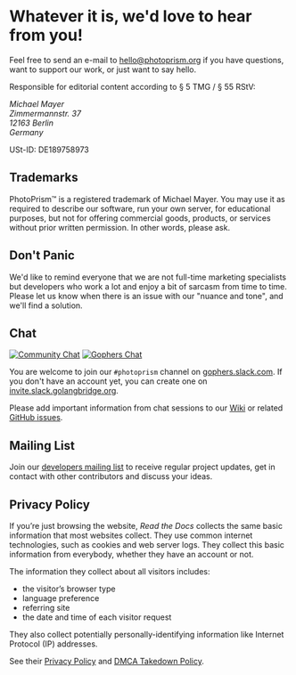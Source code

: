# Whatever it is, we'd love to hear from you!

Feel free to send an e-mail to [hello@photoprism.org](mailto:hello@photoprism.org) if you have questions, 
want to support our work, or just want to say hello.
      
Responsible for editorial content according to § 5 TMG / § 55 RStV:

<address>
  Michael Mayer<br />
  Zimmermannstr. 37<br />
  12163 Berlin<br />
  Germany
</address>

USt-ID: DE189758973

## Trademarks ##

PhotoPrism™ is a registered trademark of Michael Mayer.
You may use it as required to describe our software, run your own server, for educational purposes,
but not for offering commercial goods, products, or services without prior written permission.
In other words, please ask.

## Don't Panic ##

We'd like to remind everyone that we are not full-time marketing specialists but developers who work a lot and 
enjoy a bit of sarcasm from time to time. Please let us know when there is an issue with our "nuance and tone", 
and we'll find a solution.

## Chat ##

[![Community Chat](https://img.shields.io/badge/community%20chat-on%20gitter-4aa087.svg)](https://gitter.im/browseyourlife/community)
[![Gophers Chat](https://img.shields.io/badge/gophers.slack.com-%23photoprism-a5679c.svg)](https://gophers.slack.com/messages/CDCJ7AA2E/details/)

You are welcome to join our `#photoprism` channel on [gophers.slack.com](https://gophers.slack.com). If you don't have an account yet, you can create one on [invite.slack.golangbridge.org](https://invite.slack.golangbridge.org/). 

Please add important information from chat sessions to our [Wiki](https://github.com/photoprism/photoprism/wiki) or related [GitHub issues](https://github.com/photoprism/photoprism/issues).

## Mailing List ###

Join our [developers mailing list](https://groups.google.com/a/photoprism.org/forum/#!forum/developers) to receive 
regular project updates, get in contact with other contributors and discuss your ideas.

## Privacy Policy ##

If you’re just browsing the website, *Read the Docs* collects the same basic information that most websites collect. 
They use common internet technologies, such as cookies and web server logs. 
They collect this basic information from everybody, whether they have an account or not.

The information they collect about all visitors includes:

  - the visitor’s browser type
  - language preference
  - referring site
  - the date and time of each visitor request

They also collect potentially personally-identifying information like Internet Protocol (IP) addresses.

See their [Privacy Policy](https://docs.readthedocs.io/en/latest/privacy-policy.html) and [DMCA Takedown Policy](https://docs.readthedocs.io/en/latest/dmca/).
